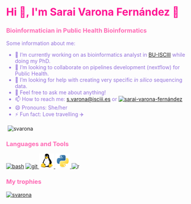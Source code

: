 <h1 align="left"><span style="color:DeepPink">Hi 👋, I'm Sarai Varona Fernández 🌺</span></h1>
<h3 align="left"><span style="color:HotPink">Bioinformatician in Public Health Bioinformatics</span></h3>

<span style="color:MediumPurple">
Some information about me:

- 🔭 I’m currently working on as bioinformatics analyst in [BU-ISCIII](https://github.com/BU-ISCIII/) while doing my PhD.
- 👯 I’m looking to collaborate on pipelines development (nextflow) for Public Health.
- 🤔 I’m looking for help with creating very specific _in silico_ sequencing data.
- 💬 Feel free to ask me about anything!
- 📫 How to reach me: s.varona@isciii.es or <a href="https://linkedin.com/in/sarai-varona-fernández-abb51013a" target="blank"><img src="https://raw.githubusercontent.com/rahuldkjain/github-profile-readme-generator/master/src/images/icons/Social/linked-in-alt.svg" alt="sarai-varona-fernández" height="12" width="15" /></a>
- 😄 Pronouns: She/her
- ⚡ Fun fact: Love travelling ✈️
</span>

<p>&nbsp;<img align="center" src="https://github-readme-stats.vercel.app/api?username=svarona&show_icons=true&locale=en&theme=dracula" alt="svarona" /></p>

<h3 align="left"><span style="color:HotPink">Languages and Tools</span></h3>
<p align="left"> <a href="https://www.gnu.org/software/bash/" target="_blank" rel="noreferrer"> <img src="https://www.vectorlogo.zone/logos/gnu_bash/gnu_bash-icon.svg" alt="bash" width="40" height="40"/></a> </a> <a href="https://git-scm.com/" target="_blank" rel="noreferrer"> <img src="https://www.vectorlogo.zone/logos/git-scm/git-scm-icon.svg" alt="git" width="40" height="40"/> </a> <a href="https://www.linux.org/" target="_blank" rel="noreferrer"> <img src="https://raw.githubusercontent.com/devicons/devicon/master/icons/linux/linux-original.svg" alt="linux" width="40" height="40"/> </a> <a href="https://www.python.org" target="_blank" rel="noreferrer"> <img src="https://raw.githubusercontent.com/devicons/devicon/master/icons/python/python-original.svg" alt="python" width="40" height="40"/> </a> <img src="https://cdn.jsdelivr.net/gh/devicons/devicon@latest/icons/r/r-original.svg" alt="r" width="40" height="40" />
</p>

<h3 align="left"><span style="color:HotPink">My trophies</span></h3>

<a href="https://github.com/ryo-ma/github-profile-trophy"><img src="https://github-profile-trophy.vercel.app/?username=svarona&theme=flat&title=-Stars&rank=-C,-B" alt="svarona" /></a>
